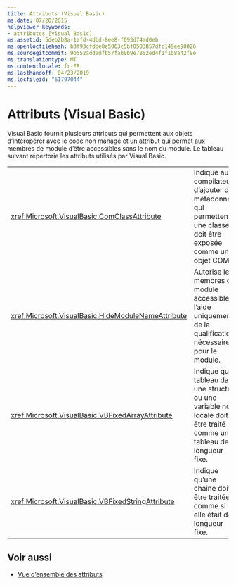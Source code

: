 ```yaml
---
title: Attributs (Visual Basic)
ms.date: 07/20/2015
helpviewer_keywords:
- attributes [Visual Basic]
ms.assetid: 5deb2b8a-1afd-4dbd-8ee8-f093d74ad0eb
ms.openlocfilehash: b3f93cfdde8e5063c5bf0503857dfc149ee90026
ms.sourcegitcommit: 9b552addadfb57fab0b9e7852ed4f1f1b8a42f8e
ms.translationtype: MT
ms.contentlocale: fr-FR
ms.lasthandoff: 04/23/2019
ms.locfileid: "61797044"
---
```

# <a name="attributes-visual-basic"></a>Attributs (Visual Basic)
Visual Basic fournit plusieurs attributs qui permettent aux objets d’interopérer avec le code non managé et un attribut qui permet aux membres de module d’être accessibles sans le nom du module. Le tableau suivant répertorie les attributs utilisés par Visual Basic.  
  
|||  
|---|---|  
|<xref:Microsoft.VisualBasic.ComClassAttribute>|Indique au compilateur d’ajouter des métadonnées qui permettent à une classe doit être exposée comme un objet COM.|  
|<xref:Microsoft.VisualBasic.HideModuleNameAttribute>|Autorise les membres de module accessible à l’aide uniquement de la qualification nécessaire pour le module.|  
|<xref:Microsoft.VisualBasic.VBFixedArrayAttribute>|Indique qu’un tableau dans une structure ou une variable non locale doit être traité comme un tableau de longueur fixe.|  
|<xref:Microsoft.VisualBasic.VBFixedStringAttribute>|Indique qu’une chaîne doit être traitée comme si elle était de longueur fixe.|  
  
## <a name="see-also"></a>Voir aussi

- [Vue d’ensemble des attributs](../../visual-basic/programming-guide/concepts/attributes/index.md)
